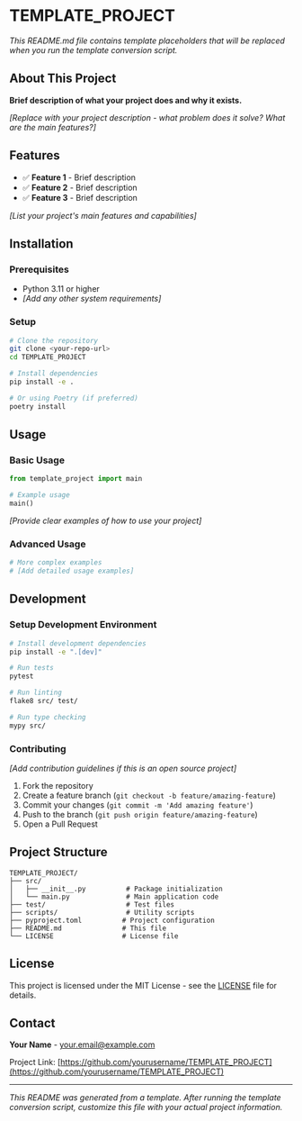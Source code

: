 # TEMPLATE_PROJECT

*This README.md file contains template placeholders that will be replaced when you run the template conversion script.*

## About This Project

**Brief description of what your project does and why it exists.**

*[Replace with your project description - what problem does it solve? What are the main features?]*

## Features

- ✅ **Feature 1** - Brief description
- ✅ **Feature 2** - Brief description  
- ✅ **Feature 3** - Brief description

*[List your project's main features and capabilities]*

## Installation

### Prerequisites
- Python 3.11 or higher
- *[Add any other system requirements]*

### Setup
```bash
# Clone the repository
git clone <your-repo-url>
cd TEMPLATE_PROJECT

# Install dependencies
pip install -e .

# Or using Poetry (if preferred)
poetry install
```

## Usage

### Basic Usage
```python
from template_project import main

# Example usage
main()
```

*[Provide clear examples of how to use your project]*

### Advanced Usage
```python
# More complex examples
# [Add detailed usage examples]
```

## Development

### Setup Development Environment
```bash
# Install development dependencies
pip install -e ".[dev]"

# Run tests
pytest

# Run linting
flake8 src/ test/

# Run type checking
mypy src/
```

### Contributing
*[Add contribution guidelines if this is an open source project]*

1. Fork the repository
2. Create a feature branch (`git checkout -b feature/amazing-feature`)
3. Commit your changes (`git commit -m 'Add amazing feature'`)
4. Push to the branch (`git push origin feature/amazing-feature`)
5. Open a Pull Request

## Project Structure

```
TEMPLATE_PROJECT/
├── src/
│   ├── __init__.py          # Package initialization
│   └── main.py              # Main application code
├── test/                    # Test files
├── scripts/                 # Utility scripts
├── pyproject.toml          # Project configuration
├── README.md               # This file
└── LICENSE                 # License file
```

## License

This project is licensed under the MIT License - see the [LICENSE](LICENSE) file for details.

## Contact

**Your Name** - your.email@example.com

Project Link: [https://github.com/yourusername/TEMPLATE_PROJECT](https://github.com/yourusername/TEMPLATE_PROJECT)

---

*This README was generated from a template. After running the template conversion script, customize this file with your actual project information.*

